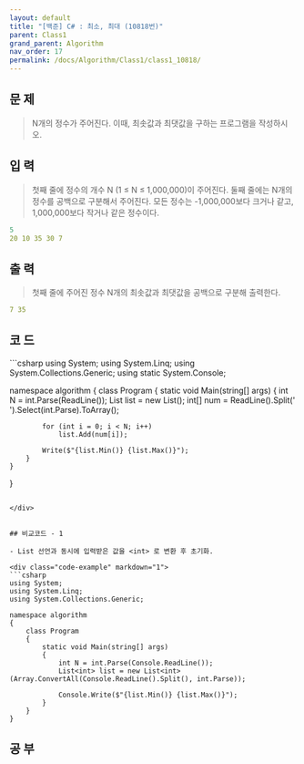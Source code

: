 ```yaml
---
layout: default
title: "[백준] C# : 최소, 최대 (10818번)"
parent: Class1
grand_parent: Algorithm
nav_order: 17
permalink: /docs/Algorithm/Class1/class1_10818/
---
```


## 문 제
> N개의 정수가 주어진다. 이때, 최솟값과 최댓값을 구하는 프로그램을 작성하시오.



## 입 력
> 첫째 줄에 정수의 개수 N (1 ≤ N ≤ 1,000,000)이 주어진다. 둘째 줄에는 N개의 정수를 공백으로 구분해서 주어진다. 모든 정수는 -1,000,000보다 크거나 같고, 1,000,000보다 작거나 같은 정수이다.



```yaml
5
20 10 35 30 7
```



## 출 력
> 첫째 줄에 주어진 정수 N개의 최솟값과 최댓값을 공백으로 구분해 출력한다.



```yaml
7 35
```


## 코 드

> 

<div class="code-example" markdown="1">
```csharp
using System;
using System.Linq;
using System.Collections.Generic;
using static System.Console;

namespace algorithm
{
    class Program
    {
        static void Main(string[] args)
        {
            int N = int.Parse(ReadLine());
            List<int> list = new List<int>();
            int[] num = ReadLine().Split(' ').Select(int.Parse).ToArray();

            for (int i = 0; i < N; i++)
                list.Add(num[i]);

            Write($"{list.Min()} {list.Max()}");
        }
    }
}
```

</div>


## 비교코드 - 1

- List 선언과 동시에 입력받은 값을 <int> 로 변환 후 초기화.

<div class="code-example" markdown="1">
```csharp
using System;
using System.Linq;
using System.Collections.Generic;

namespace algorithm
{
    class Program
    {
        static void Main(string[] args)
        {
            int N = int.Parse(Console.ReadLine());
            List<int> list = new List<int>(Array.ConvertAll(Console.ReadLine().Split(), int.Parse));

            Console.Write($"{list.Min()} {list.Max()}");
        }
    }
}
```

</div>



## 공 부